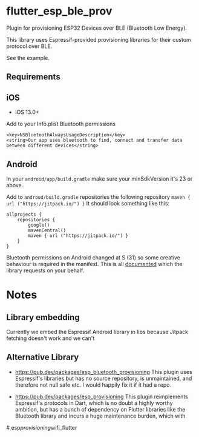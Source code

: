 
# flutter_esp_ble_prov

Plugin for provisioning ESP32 Devices over BLE (Bluetooth Low Energy).

This library uses Espressif-provided provisioning libraries for their custom
protocol over BLE.

See the example.

## Requirements

## iOS
 - iOS 13.0+

Add to your Info.plist Bluetooth permissions
```
<key>NSBluetoothAlwaysUsageDescription</key>
<string>Our app uses bluetooth to find, connect and transfer data between different devices</string>
```

## Android

In your `android/app/build.gradle` make sure your minSdkVersion it's 23 or above.

Add to `androud/build.gradle` repositories the following repository `maven { url ("https://jitpack.io/") }`
It should look something like this:

```
allprojects {
    repositories {
        google()
        mavenCentral()
        maven { url ("https://jitpack.io/") }
    }
}
```

Bluetooth permissions on Android changed at S (31) so some creative behaviour is
required in the manifest. This is all [documented](https://developer.android.com/guide/topics/connectivity/bluetooth/permissions) which the library requests on your behalf.

# Notes

## Library embedding

Currently we embed the Espressif Android library in libs because Jitpack
fetching doesn't work and we can't 

## Alternative Library

*  https://pub.dev/packages/esp_bluetooth_provisioning This plugin uses
   Espressif's libraries but has no source repository, is unmaintained,
   and therefore not null safe etc. I would happily fix it if it had a
   repo.

*  https://pub.dev/packages/esp_provisioning This plugin reimplements
   Espressif's protocols in Dart, which is no doubt a highly worthy
   ambition, but has a bunch of dependency on Flutter libraries like the
   Bluetooth library and incurs a huge maintenance burden, which with 
   

#   e s p _ p r o v i s i o n i n g _ w i f i _ f l u t t e r  
 